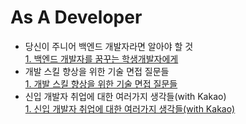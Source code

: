 As A Developer
===
- 당신이 주니어 백엔드 개발자라면 알아야 할 것  
[1. 백엔드 개발자를 꿈꾸는 학생개발자에게](https://d2.naver.com/news/3435170)  
- 개발 스킬 향상을 위한 기술 면접 질문들  
[1. 개발 스킬 향상을 위한 기술 면접 질문들](https://it-mesung.tistory.com/57?category=825016)  
- 신입 개발자 취업에 대한 여러가지 생각들(with Kakao)  
[1. 신입 개발자 취업에 대한 여러가지 생각들(with Kakao)](https://appleg1226.tistory.com/39?category=894463)  